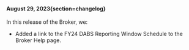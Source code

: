 #### August 29, 2023{section=changelog}
In this release of the Broker, we:

* Added a link to the FY24 DABS Reporting Window Schedule to the Broker Help page.
